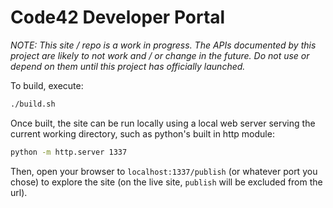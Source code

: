 # Code42 Developer Portal

*NOTE: This site / repo is a work in progress. The APIs documented by this project are likely to not work and / or change in the future. Do not use or depend on them until this project has officially launched.*

To build, execute:

```bash
./build.sh
```

Once built, the site can be run locally using a local web server serving the current working directory, such as python's built in http module:

```bash
python -m http.server 1337
```

Then, open your browser to `localhost:1337/publish` (or whatever port you chose) to explore the site (on the live site, `publish` will be excluded from the url).